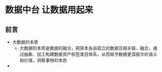 # 数据中台  让数据用起来



## 前言

- 大数据的本质
  - 大数据的本质是数据的融合，把原本各自孤立的数据互相关联、融合，通过抽象、加工构建数据资产标签类目体系，从而赋予数据更深层次的语义和价值，洞察事物的本质
- 